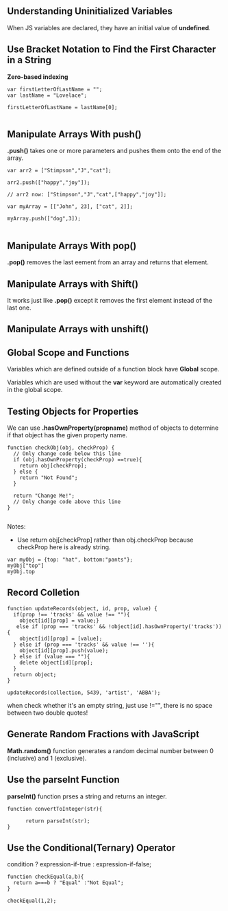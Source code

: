 ## Understanding Uninitialized Variables
When JS variables are declared, they have an initial value of **undefined**.




## Use Bracket Notation to Find the First Character in a String

**Zero-based indexing**

```
var firstLetterOfLastName = "";
var lastName = "Lovelace";

firstLetterOfLastName = lastName[0];


```

## Manipulate Arrays With push()

**.push()** takes one or more parameters and pushes them onto the end of the array.
```
var arr2 = ["Stimpson","J","cat"];

arr2.push(["happy","joy"]);

// arr2 now: ["Stimpson","J","cat",["happy","joy"]];

var myArray = [["John", 23], ["cat", 2]];

myArray.push(["dog",3]);


```

## Manipulate Arrays With pop()
**.pop()** removes the last eement from an array and returns that element.

## Manipulate Arrays with Shift()

It works just like **.pop()** except it removes the first element instead of the last one.

## Manipulate Arrays with unshift()


## Global Scope and Functions

Variables which are defined outside of a function block have **Global** scope.

Variables which are used without the **var** keyword are automatically created in the global scope.


## Testing Objects for Properties

We can use **.hasOwnProperty(propname)** method of objects to determine if that object has the given property name.

```
function checkObj(obj, checkProp) {
  // Only change code below this line
  if (obj.hasOwnProperty(checkProp) ==true){
    return obj[checkProp];
  } else {
    return "Not Found";
  }

  return "Change Me!";
  // Only change code above this line
}


```

Notes:
+ Use return obj[checkProp] rather than obj.checkProp because checkProp here is already string.

```
var myObj = {top: "hat", bottom:"pants"};
myObj["top"]   
myObj.top

```


## Record Colletion
```
function updateRecords(object, id, prop, value) {
  if(prop !== 'tracks' && value !== ""){
    object[id][prop] = value;}
   else if (prop === 'tracks' && !object[id].hasOwnProperty('tracks')){
    object[id][prop] = [value];
  } else if (prop === 'tracks' && value !== ''){
    object[id][prop].push(value);
  } else if (value === ""){
    delete object[id][prop];
  }
  return object;
}

updateRecords(collection, 5439, 'artist', 'ABBA');

```



when check whether it's an empty string, just use !="", there is no space between two double quotes!




## Generate Random Fractions with JavaScript

**Math.random()** function generates a random decimal number between 0 (inclusive) and 1 (exclusive).



## Use the parseInt Function

**parseInt()** function prses a string and returns an integer.

```
function convertToInteger(str){

      return parseInt(str);
}

```


## Use the Conditional(Ternary) Operator

condition ? expression-if-true : expression-if-false;

```
function checkEqual(a,b){
  return a===b ? "Equal" :"Not Equal";
}

checkEqual(1,2);

```
